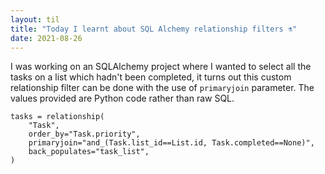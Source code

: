 ```yaml
---
layout: til
title: "Today I learnt about SQL Alchemy relationship filters ⚗️"
date: 2021-08-26
---
```


I was working on an SQLAlchemy project where I wanted to select all the tasks on a list which hadn't been completed, it turns out this custom relationship filter can be done with the use of `primaryjoin` parameter. The values provided are Python code rather than raw SQL.
```
tasks = relationship(
    "Task",
    order_by="Task.priority",
    primaryjoin="and_(Task.list_id==List.id, Task.completed==None)",
    back_populates="task_list",
)
``` 